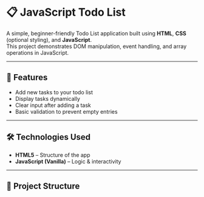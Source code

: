 # 📋 JavaScript Todo List

A simple, beginner-friendly Todo List application built using **HTML**, **CSS** (optional styling), and **JavaScript**.  
This project demonstrates DOM manipulation, event handling, and array operations in JavaScript.

---

## 🚀 Features
- Add new tasks to your todo list
- Display tasks dynamically
- Clear input after adding a task
- Basic validation to prevent empty entries

---

## 🛠️ Technologies Used
- **HTML5** – Structure of the app  
- **JavaScript (Vanilla)** – Logic & interactivity  

---

## 📂 Project Structure
